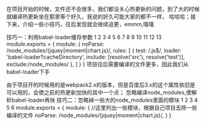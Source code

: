 在项目开始的时候，文件还不会很多，我们都没关心热更新的问题，到了大的时候就编译热更新坐在那里等个好久，我说的好久可能大家的都不一样，
哈哈哈；接下来，介绍一些小技巧，往后发现就会继续追更，emmm,嘻嘻

技巧一：利用babel-loader缓存参数
1
2
3
4
5
6
7
8
9
10
11
12
13
module.exports = {
    module: {
        noParse: /node_modules\/(jquey|moment|chart\.js)/,
        rules: [
            {
                test: /\.js$/,
                loader: 'babel-loader?cacheDirectory',
                include: [resolve('src'), resolve('test')],
                exclude:/node_modules/
            },
        ]
    }
}
项目往后需要编译的文件更多，因此我们从babel-loader下手

由于项目开的时候用的是webpack2.x的版本，但是百度后3.x的这个属性依旧是可以用的，会使之前的热更新加快的其中一个点；
忽略编译node_modules,使解析babel-loader再快
技巧二：忽略掉一些大的node_modules里面的模块
1
2
3
4
5
6
module.exports = {
    module: {
        //这里列出一些模块，根据自己项目去除一些编译的文件
        noParse: /node_modules\/(jquey|moment|chart\.js)/,
    }
}
